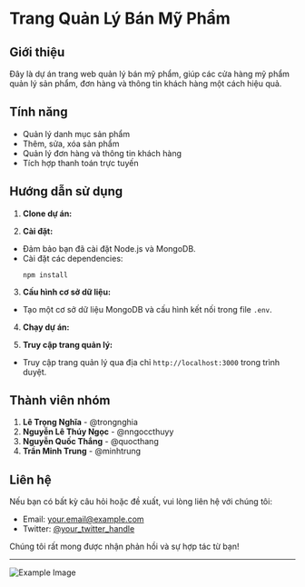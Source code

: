 # Trang Quản Lý Bán Mỹ Phẩm

## Giới thiệu

Đây là dự án trang web quản lý bán mỹ phẩm, giúp các cửa hàng mỹ phẩm quản lý sản phẩm, đơn hàng và thông tin khách hàng một cách hiệu quả.

## Tính năng

- Quản lý danh mục sản phẩm
- Thêm, sửa, xóa sản phẩm
- Quản lý đơn hàng và thông tin khách hàng
- Tích hợp thanh toán trực tuyến

## Hướng dẫn sử dụng

1. **Clone dự án:**

2. **Cài đặt:**
- Đảm bảo bạn đã cài đặt Node.js và MongoDB.
- Cài đặt các dependencies:
  ```
  npm install
  ```

3. **Cấu hình cơ sở dữ liệu:**
- Tạo một cơ sở dữ liệu MongoDB và cấu hình kết nối trong file `.env`.

4. **Chạy dự án:**

5. **Truy cập trang quản lý:**
- Truy cập trang quản lý qua địa chỉ `http://localhost:3000` trong trình duyệt.

## Thành viên nhóm

1. **Lê Trọng Nghĩa** - @trongnghia
2. **Nguyễn Lê Thúy Ngọc** - @nngoccthuyy
3. **Nguyễn Quốc Thắng** - @quocthang
4. **Trần Minh Trung** - @minhtrung

## Liên hệ

Nếu bạn có bất kỳ câu hỏi hoặc đề xuất, vui lòng liên hệ với chúng tôi:

- Email: your.email@example.com
- Twitter: [@your_twitter_handle](https://twitter.com/your_twitter_handle)

Chúng tôi rất mong được nhận phản hồi và sự hợp tác từ bạn!

--- 

![Example Image](https://upload.wikimedia.org/wikipedia/commons/thumb/a/a7/React-icon.svg/1200px-React-icon.svg.png)


